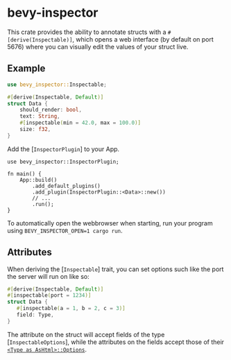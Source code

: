 # bevy-inspector

This crate provides the ability to annotate structs with a `#[derive(Inspectable)]`,
which opens a web interface (by default on port 5676) where you can visually edit the values of your struct live.

## Example
```rust
use bevy_inspector::Inspectable;

#[derive(Inspectable, Default)]
struct Data {
    should_render: bool,
    text: String,
    #[inspectable(min = 42.0, max = 100.0)]
    size: f32,
}
```
Add the [`InspectorPlugin`] to your App.
```rust,no_run
use bevy_inspector::InspectorPlugin;

fn main() {
    App::build()
        .add_default_plugins()
        .add_plugin(InspectorPlugin::<Data>::new())
        // ...
        .run();
}
```
To automatically open the webbrowser when starting, run your program using `BEVY_INSPECTOR_OPEN=1 cargo run`.

## Attributes
When deriving the [`Inspectable`] trait, you can set options such like the port the server will run on like so:
```rust
#[derive(Inspectable, Default)]
#[inspectable(port = 1234)]
struct Data {
   #[inspectable(a = 1, b = 2, c = 3)]
   field: Type,
}
```
The attribute on the struct will accept fields of the type [`InspectableOptions`],
while the attributes on the fields accept those of their [`<Type as AsHtml>::Options`](as_html::AsHtml).

